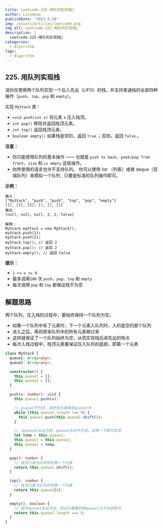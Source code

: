 ```yaml
---
title: Leetcode-225-用队列实现栈📌
author: Licodeao
publishDate: "2023-5-28"
img: /assets/articles/leetcode.png
img_alt: Leetcode-225-用队列实现栈📌
description: |
  Leetcode-225-用队列实现栈📌
categories:
  - Algorithm
tags:
  - Algorithm
---
```


## 225. 用队列实现栈

请你仅使用两个队列实现一个后入先出（LIFO）的栈，并支持普通栈的全部四种操作（`push`、`top`、`pop` 和 `empty`）。

实现 `MyStack` 类：

- `void push(int x)` 将元素 x 压入栈顶。
- `int pop()` 移除并返回栈顶元素。
- `int top()` 返回栈顶元素。
- `boolean empty()` 如果栈是空的，返回 `true` ；否则，返回 `false` 。

**注意：**

- 你只能使用队列的基本操作 —— 也就是 `push to back`、`peek/pop from front`、`size` 和 `is empty` 这些操作。
- 你所使用的语言也许不支持队列。 你可以使用 list （列表）或者 deque（双端队列）来模拟一个队列 , 只要是标准的队列操作即可。

**示例：**

```
输入：
["MyStack", "push", "push", "top", "pop", "empty"]
[[], [1], [2], [], [], []]
输出：
[null, null, null, 2, 2, false]

解释：
MyStack myStack = new MyStack();
myStack.push(1);
myStack.push(2);
myStack.top(); // 返回 2
myStack.pop(); // 返回 2
myStack.empty(); // 返回 False
```

**提示：**

- `1 <= x <= 9`
- 最多调用`100` 次 `push`、`pop`、`top` 和 `empty`
- 每次调用 `pop` 和 `top` 都保证栈不为空

## 解题思路

两个队列，在入栈的过程中，要始终保持一个队列为空。

- 如果一个队列中有了元素时，下一个元素入队列时，入的是空的那个队列
- 进入之后，再将原来队列中的所有元素移过来
- 这样就保证了一个队列始终为空，从而实现栈后进先出的特点
- 每次入栈过程中，栈顶元素要保证压入队列的底部，即第一个元素

```typescript
class MyStack {
  queue1: Array<any>;
  queue2: Array<any>;

  constructor() {
    this.queue1 = [];
    this.queue2 = [];
  }

  push(x: number): void {
    this.queue1.push(x);

    // queue2不为空，将所有元素移到queue1中
    while (this.queue2.length !== 0) {
      this.queue1.push(this.queue2.shift());
    }

    // 让queue1永远为空，queue2永远不为空，交换一下即可实现
    let temp = this.queue1;
    this.queue1 = this.queue2;
    this.queue2 = temp;
  }

  pop(): number {
    // 栈顶元素为队列中的第一个元素
    return this.queue2.shift();
  }

  top(): number {
    // 栈顶元素为队列中的第一个元素
    return this.queue2[0];
  }

  empty(): boolean {
    // 因为queue1永远为空，所以只需要判断queue2为不为空即可
    return this.queue2.length === 0;
  }
}
```

